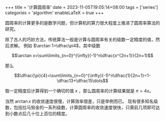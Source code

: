+++
title = '计算圆周率'
date = 2023-11-05T19:05:14+08:00
tags = ['series']
categories = 'algorithm'
enableLaTeX = true
+++

圆周率的计算更多的是数学问题，但计算机的算力很大程度上推进了圆周率算法的研究。


<!--more-->



除了古人的巧妙方法，传统算法一般是计算与圆周率有关的级数一定精度的值，然后求解。
例如 $\arctan 1=\dfrac\pi4$，其中级数

$$\arctan x=\sum\limits_{n=0}^{\infty}(-1)^n\dfrac{x^{2n+1}}{2n+1}$$

那么

$$\dfrac{\pi}{4}=\sum\limits_{n=0}^{\infty}(-1)^n\dfrac{1}{2n+1}=1-\dfrac13+\dfrac15\dots$$

取一定精度后计算得到一个确切的值 $x$ ，那么圆周率的计算结果就是 $\pi=4x$。

当然 $\arctan x$ 的收敛速度很慢，计算效率很差，只是举例而已。
现有很多知名级数，包括拉马努金的一系列级数，计算圆周率的收敛速度很快，只需前几项即可达到小数点后几十位上百位的精度。
